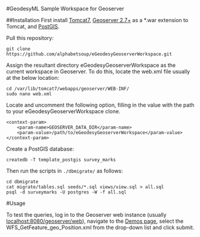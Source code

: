 #GeodesyML Sample Workspace for Geoserver

##Installation
First install [Tomcat7](http://tomcat.apache.org/), [Geoserver 2.7+](http://geoserver.org/) as a *.war extension to Tomcat, and [PostGIS](http://postgis.net/install/).

Pull this repository:

    git clone https://github.com/alphabetsoup/eGeodesyGeoserverWorkspace.git

Assign the resultant directory eGeodesyGeoserverWorkspace as the current workspace in Geoserver. To do this, locate the web.xml file usually at the below location:

    cd /var/lib/tomcat7/webapps/geoserver/WEB-INF/
    sudo nano web.xml 

Locate and uncomment the following option, filling in the value with the path to your eGeodesyGeoserverWorkspace clone.

    <context-param>
        <param-name>GEOSERVER_DATA_DIR</param-name>
        <param-value>/path/to/eGeodesyGeoserverWorkspace</param-value>
    </context-param>

Create a PostGIS database:

    createdb -T template_postgis survey_marks

Then run the scripts in `./dbmigrate/` as follows:

    cd dbmigrate
    cat migrate/tables.sql seeds/*.sql views/view.sql > all.sql
    psql -d surveymarks -U postgres -W -f all.sql

#Usage

To test the queries, log in to the Geoserver web instance (usually [localhost:8080/geoserver/web](http://localhost:8080/geoserver/web)), navigate to the [Demos page](http://localhost:8080/geoserver/web/?wicket:bookmarkablePage=:org.geoserver.web.demo.DemoRequestsPage), select the WFS_GetFeature_geo_Position.xml from the drop-down list and click submit.
